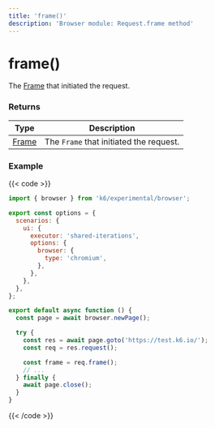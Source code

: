 ```yaml
---
title: 'frame()'
description: 'Browser module: Request.frame method'
---
```


# frame()

The [Frame](https://grafana.com/docs/k6/<K6_VERSION>/javascript-api/k6-experimental/browser/frame/) that initiated the request.

### Returns

| Type                                                                                            | Description                             |
| ----------------------------------------------------------------------------------------------- | --------------------------------------- |
| [Frame](https://grafana.com/docs/k6/<K6_VERSION>/javascript-api/k6-experimental/browser/frame/) | The `Frame` that initiated the request. |

### Example

{{< code >}}

```javascript
import { browser } from 'k6/experimental/browser';

export const options = {
  scenarios: {
    ui: {
      executor: 'shared-iterations',
      options: {
        browser: {
          type: 'chromium',
        },
      },
    },
  },
};

export default async function () {
  const page = await browser.newPage();

  try {
    const res = await page.goto('https://test.k6.io/');
    const req = res.request();

    const frame = req.frame();
    // ...
  } finally {
    await page.close();
  }
}
```

{{< /code >}}
